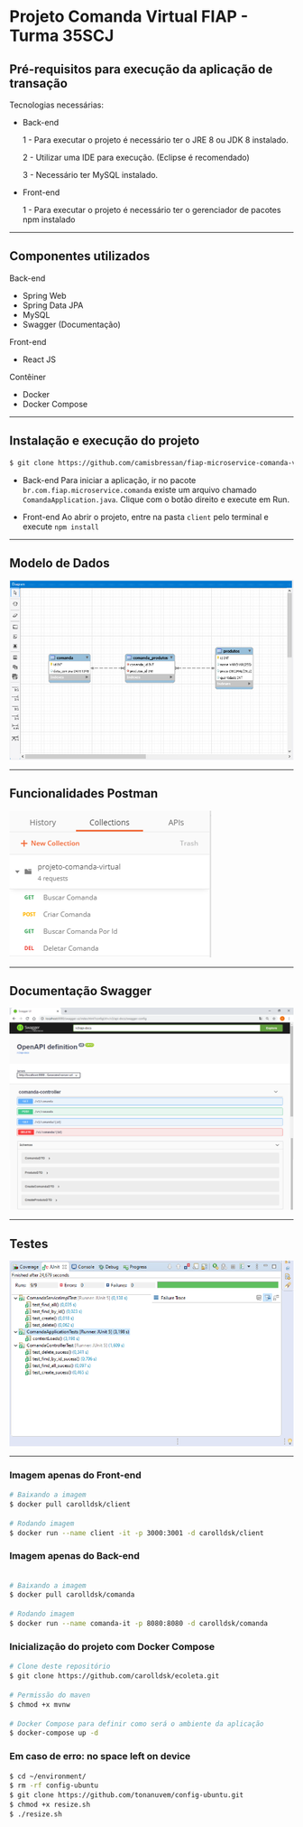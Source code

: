 # Projeto Comanda Virtual FIAP - Turma 35SCJ

## Pré-requisitos para execução da aplicação de transação

Tecnologias necessárias:

- Back-end

  1 - Para executar o projeto é necessário ter o JRE 8 ou JDK 8 instalado.
  
  2 - Utilizar uma IDE para execução. (Eclipse é recomendado)
  
  3 - Necessário ter MySQL instalado.
  
- Front-end

  1 - Para executar o projeto é necessário ter o gerenciador de pacotes npm instalado
  
---

## Componentes utilizados
 Back-end
  - Spring Web
  - Spring Data JPA
  - MySQL
  - Swagger (Documentação)
  
 Front-end
  - React JS
  
 Contêiner
  - Docker
  - Docker Compose
  
----

## Instalação e execução do projeto


```sh
$ git clone https://github.com/camisbressan/fiap-microservice-comanda-virtual.git
```

- Back-end
Para iniciar a aplicação, ir no pacote `br.com.fiap.microservice.comanda` existe um arquivo chamado `ComandaApplication.java`. Clique com o botão direito e execute em Run.

- Front-end
Ao abrir o projeto, entre na pasta `client` pelo terminal e execute `npm install`

----
## Modelo de Dados

![Postman](arquivos_uteis/modelo_dados.png)

----

## Funcionalidades Postman

![Postman](arquivos_uteis/funcionalidades.png)

----

## Documentação Swagger

![Postman](arquivos_uteis/swagger.png)

----

## Testes

![Postman](arquivos_uteis/testes.png)

----


### Imagem apenas do Front-end

```bash
# Baixando a imagem
$ docker pull carolldsk/client

# Rodando imagem
$ docker run --name client -it -p 3000:3001 -d carolldsk/client

```

### Imagem apenas do Back-end

```bash

# Baixando a imagem
$ docker pull carolldsk/comanda

# Rodando imagem
$ docker run --name comanda-it -p 8080:8080 -d carolldsk/comanda

```


### Inicialização do projeto com Docker Compose

```bash
# Clone deste repositório
$ git clone https://github.com/carolldsk/ecoleta.git

# Permissão do maven
$ chmod +x mvnw

# Docker Compose para definir como será o ambiente da aplicação
$ docker-compose up -d

```

### Em caso de erro: no space left on device

```bash
$ cd ~/environment/
$ rm -rf config-ubuntu
$ git clone https://github.com/tonanuvem/config-ubuntu.git
$ chmod +x resize.sh
$ ./resize.sh
```
